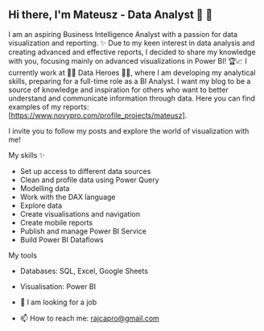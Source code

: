 ## Hi there, I'm Mateusz - Data Analyst 👋 👋

I am an aspiring Business Intelligence Analyst with a passion for data visualization and reporting. ✨
Due to my keen interest in data analysis and creating advanced and effective reports, I decided 
to share my knowledge with you, focusing mainly on advanced visualizations in Power BI! 🏆📈
I currently work at 🦸‍♀ Data Heroes 🦸‍♀️, where I am developing my analytical skills, preparing 
for a full-time role as a BI Analyst. 
I want my blog to be a source of knowledge and inspiration for others who want to better understand 
and communicate information through data. 
Here you can find examples of my reports: [https://www.novypro.com/profile_projects/mateusz].

I invite you to follow my posts and explore the world of visualization with me!



My skills ✨

- Set up access to different data sources
- Clean and profile data using Power Query
- Modelling data
- Work with the DAX language
- Explore data
- Create visualisations and navigation
- Create mobile reports
- Publish and manage Power BI Service
- Build Power BI Dataflows

My tools 
- Databases: SQL, Excel, Google Sheets
- Visualisation: Power BI



- 👯 I am looking for a job
- 📫 How to reach me: rajcapro@gmail.com



